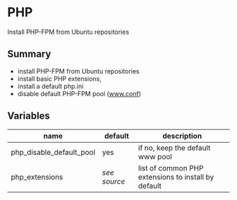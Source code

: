 # PHP

Install PHP-FPM from Ubuntu repositories
## Summary

* install PHP-FPM from Ubuntu repositories
* install basic PHP extensions,
* install a default php.ini
* disable default PHP-FPM pool (www.conf)

## Variables

|name|default|description|
|---|---|---|
|php_disable_default_pool|yes|if no, keep the default www pool
|php_extensions| *see source* |list of common PHP extensions to install by default
